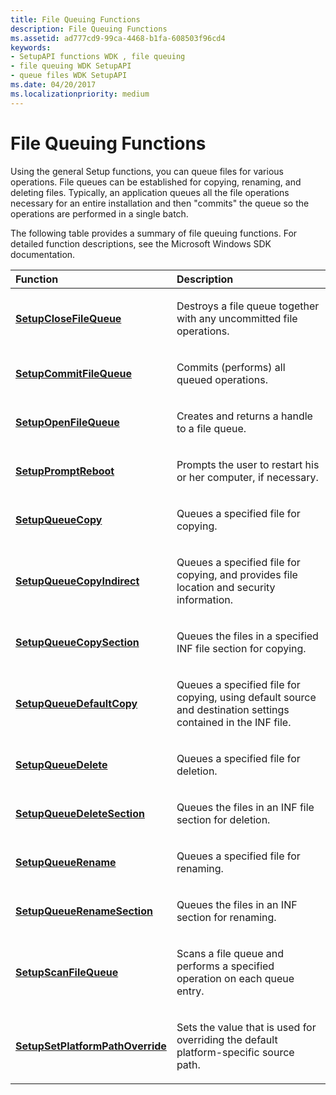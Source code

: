 ```yaml
---
title: File Queuing Functions
description: File Queuing Functions
ms.assetid: ad777cd9-99ca-4468-b1fa-608503f96cd4
keywords:
- SetupAPI functions WDK , file queuing
- file queuing WDK SetupAPI
- queue files WDK SetupAPI
ms.date: 04/20/2017
ms.localizationpriority: medium
---
```


# File Queuing Functions





Using the general Setup functions, you can queue files for various operations. File queues can be established for copying, renaming, and deleting files. Typically, an application queues all the file operations necessary for an entire installation and then "commits" the queue so the operations are performed in a single batch.

The following table provides a summary of file queuing functions. For detailed function descriptions, see the Microsoft Windows SDK documentation.

<table>
<colgroup>
<col width="50%" />
<col width="50%" />
</colgroup>
<thead>
<tr class="header">
<th align="left">Function</th>
<th align="left">Description</th>
</tr>
</thead>
<tbody>
<tr class="odd">
<td align="left"><p><a href="/windows/desktop/api/setupapi/nf-setupapi-setupclosefilequeue" data-raw-source="[&lt;strong&gt;SetupCloseFileQueue&lt;/strong&gt;](/windows/desktop/api/setupapi/nf-setupapi-setupclosefilequeue)"><strong>SetupCloseFileQueue</strong></a></p></td>
<td align="left"><p>Destroys a file queue together with any uncommitted file operations.</p></td>
</tr>
<tr class="even">
<td align="left"><p><a href="/windows/desktop/api/setupapi/nf-setupapi-setupcommitfilequeuea" data-raw-source="[&lt;strong&gt;SetupCommitFileQueue&lt;/strong&gt;](/windows/desktop/api/setupapi/nf-setupapi-setupcommitfilequeuea)"><strong>SetupCommitFileQueue</strong></a></p></td>
<td align="left"><p>Commits (performs) all queued operations.</p></td>
</tr>
<tr class="odd">
<td align="left"><p><a href="/windows/desktop/api/setupapi/nf-setupapi-setupopenfilequeue" data-raw-source="[&lt;strong&gt;SetupOpenFileQueue&lt;/strong&gt;](/windows/desktop/api/setupapi/nf-setupapi-setupopenfilequeue)"><strong>SetupOpenFileQueue</strong></a></p></td>
<td align="left"><p>Creates and returns a handle to a file queue.</p></td>
</tr>
<tr class="even">
<td align="left"><p><a href="/windows/desktop/api/setupapi/nf-setupapi-setuppromptreboot" data-raw-source="[&lt;strong&gt;SetupPromptReboot&lt;/strong&gt;](/windows/desktop/api/setupapi/nf-setupapi-setuppromptreboot)"><strong>SetupPromptReboot</strong></a></p></td>
<td align="left"><p>Prompts the user to restart his or her computer, if necessary.</p></td>
</tr>
<tr class="odd">
<td align="left"><p><a href="/windows/desktop/api/setupapi/nf-setupapi-setupqueuecopya" data-raw-source="[&lt;strong&gt;SetupQueueCopy&lt;/strong&gt;](/windows/desktop/api/setupapi/nf-setupapi-setupqueuecopya)"><strong>SetupQueueCopy</strong></a></p></td>
<td align="left"><p>Queues a specified file for copying.</p></td>
</tr>
<tr class="even">
<td align="left"><p><a href="/windows/desktop/api/setupapi/nf-setupapi-setupqueuecopyindirecta" data-raw-source="[&lt;strong&gt;SetupQueueCopyIndirect&lt;/strong&gt;](/windows/desktop/api/setupapi/nf-setupapi-setupqueuecopyindirecta)"><strong>SetupQueueCopyIndirect</strong></a></p></td>
<td align="left"><p>Queues a specified file for copying, and provides file location and security information.</p></td>
</tr>
<tr class="odd">
<td align="left"><p><a href="/windows/desktop/api/setupapi/nf-setupapi-setupqueuecopysectiona" data-raw-source="[&lt;strong&gt;SetupQueueCopySection&lt;/strong&gt;](/windows/desktop/api/setupapi/nf-setupapi-setupqueuecopysectiona)"><strong>SetupQueueCopySection</strong></a></p></td>
<td align="left"><p>Queues the files in a specified INF file section for copying.</p></td>
</tr>
<tr class="even">
<td align="left"><p><a href="/windows/desktop/api/setupapi/nf-setupapi-setupqueuedefaultcopya" data-raw-source="[&lt;strong&gt;SetupQueueDefaultCopy&lt;/strong&gt;](/windows/desktop/api/setupapi/nf-setupapi-setupqueuedefaultcopya)"><strong>SetupQueueDefaultCopy</strong></a></p></td>
<td align="left"><p>Queues a specified file for copying, using default source and destination settings contained in the INF file.</p></td>
</tr>
<tr class="odd">
<td align="left"><p><a href="/windows/desktop/api/setupapi/nf-setupapi-setupqueuedeletea" data-raw-source="[&lt;strong&gt;SetupQueueDelete&lt;/strong&gt;](/windows/desktop/api/setupapi/nf-setupapi-setupqueuedeletea)"><strong>SetupQueueDelete</strong></a></p></td>
<td align="left"><p>Queues a specified file for deletion.</p></td>
</tr>
<tr class="even">
<td align="left"><p><a href="/windows/desktop/api/setupapi/nf-setupapi-setupqueuedeletesectiona" data-raw-source="[&lt;strong&gt;SetupQueueDeleteSection&lt;/strong&gt;](/windows/desktop/api/setupapi/nf-setupapi-setupqueuedeletesectiona)"><strong>SetupQueueDeleteSection</strong></a></p></td>
<td align="left"><p>Queues the files in an INF file section for deletion.</p></td>
</tr>
<tr class="odd">
<td align="left"><p><a href="/windows/desktop/api/setupapi/nf-setupapi-setupqueuerenamea" data-raw-source="[&lt;strong&gt;SetupQueueRename&lt;/strong&gt;](/windows/desktop/api/setupapi/nf-setupapi-setupqueuerenamea)"><strong>SetupQueueRename</strong></a></p></td>
<td align="left"><p>Queues a specified file for renaming.</p></td>
</tr>
<tr class="even">
<td align="left"><p><a href="/windows/desktop/api/setupapi/nf-setupapi-setupqueuerenamesectiona" data-raw-source="[&lt;strong&gt;SetupQueueRenameSection&lt;/strong&gt;](/windows/desktop/api/setupapi/nf-setupapi-setupqueuerenamesectiona)"><strong>SetupQueueRenameSection</strong></a></p></td>
<td align="left"><p>Queues the files in an INF section for renaming.</p></td>
</tr>
<tr class="odd">
<td align="left"><p><a href="/windows/desktop/api/setupapi/nf-setupapi-setupscanfilequeuea" data-raw-source="[&lt;strong&gt;SetupScanFileQueue&lt;/strong&gt;](/windows/desktop/api/setupapi/nf-setupapi-setupscanfilequeuea)"><strong>SetupScanFileQueue</strong></a></p></td>
<td align="left"><p>Scans a file queue and performs a specified operation on each queue entry.</p></td>
</tr>
<tr class="even">
<td align="left"><p><a href="/windows/desktop/api/setupapi/nf-setupapi-setupsetplatformpathoverridea" data-raw-source="[&lt;strong&gt;SetupSetPlatformPathOverride&lt;/strong&gt;](/windows/desktop/api/setupapi/nf-setupapi-setupsetplatformpathoverridea)"><strong>SetupSetPlatformPathOverride</strong></a></p></td>
<td align="left"><p>Sets the value that is used for overriding the default platform-specific source path.</p></td>
</tr>
</tbody>
</table>

 

